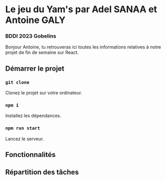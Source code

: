 # Le jeu du Yam's par Adel SANAA et Antoine GALY
### BDDI 2023 Gobelins

Bonjour Antoine, tu retrouveras ici toutes les informations relatives à notre projet de fin de semaine sur React.

## Démarrer le projet

### `git clone`
Clonez le projet sur votre ordinateur.

### `npm i`
Installez les dépendances.

### `npm run start`
Lancez le serveur.

## Fonctionnalités



## Répartition des tâches
